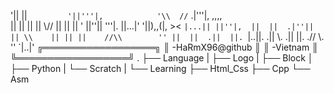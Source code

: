 
 
'||  ||`         '||'''|,            '\\  //` .|'''|,  ,,,,  
 ||  ||           ||   ||              \\//   ||   || ||   ' 
 ||''||   '''|.   ||...|' '||),,(|,     ><    `|...|| ||''|, 
 ||  ||  .|''||   || \\    || || ||    //\\        '' ||  || 
.||  ||. `|..||. .||  \\. .||    ||. .//  \\.     ''  `|..|' 
╔══════════════════╗
║ -HaRmX96@github  ║
║ -Vietnam         ║
╚══════════════════╝
.
├── Language
|   ├── Logo
|   ├── Block
│   ├── Python 
|   └── Scratch
|
└── Learning
    ├── Html_Css
    ├── Cpp
    └── Asm


